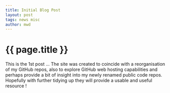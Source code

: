 ```yaml
---
title: Initial Blog Post
layout: post
tags: news misc
author: mwd
---
```

# {{ page.title }}
This is the 1st post ...
The site was created to coincide with a reorganisation of my GitHub repos, also to explore GitHub web hosting capabilities and perhaps provide a bit of insight into my newly renamed public code repos.
Hopefully with further tidying up they will provide a usable and useful resource !

